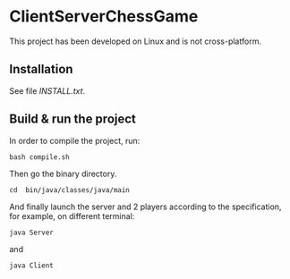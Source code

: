 # ClientServerChessGame

This project has been developed on Linux and is not cross-platform.

## Installation

See file *INSTALL.txt*.

## Build & run the project

In order to compile the project, run:

```
bash compile.sh
```
Then go the binary directory.

```
cd  bin/java/classes/java/main
```

And finally launch the server and 2 players according to the specification, for example, on different terminal:
```
java Server
```
and 
```
java Client
```
